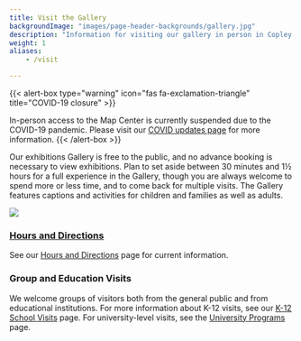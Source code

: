 ```yaml
---
title: Visit the Gallery
backgroundImage: "images/page-header-backgrounds/gallery.jpg"
description: "Information for visiting our gallery in person in Copley Square"
weight: 1
aliases:
    - /visit

---
```


{{< alert-box type="warning" icon="fas fa-exclamation-triangle" title="COVID-19 closure" >}}

In-person access to the Map Center is currently suspended due to the COVID-19 pandemic. Please visit our [COVID updates page](covid-info) for more information.
{{< /alert-box >}}

Our exhibitions Gallery is free to the public, and no advance booking is necessary to view exhibitions. Plan to set aside between 30 minutes and 1½ hours for a full experience in the Gallery, though you are always welcome to spend more or less time, and to come back for multiple visits. The Gallery features captions and activities for children and families as well as adults.

![](images/page-header-backgrounds/gallery.jpg)

### [Hours and Directions](about/hours-directions)

See our [Hours and Directions](about/hours-directions) page for current information.

### Group and Education Visits

We welcome groups of visitors both from the general public and from educational institutions. For more information about K-12 visits, see our [K-12 School Visits](education/k12/school-visits/) page. For university-level visits, see the [University Programs](education/university/) page.


